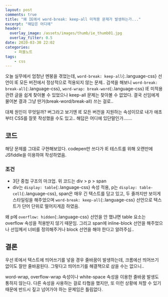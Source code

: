 ```yaml
---
layout: post
comments: true
title: "왜 IE에서 word-break: keep-all 미적용 문제가 발생하는가..."
excerpt: "해답은 어디에"
header:
  overlay_image: /assets/images/thumb/ie_thumb01.jpg
  overlay_filter: 0.5
date: 2020-03-30 22:02
categories:
    - 퍼블노트
tags:
    - css
---
```

오늘 실무에서 엄청난 멘붕을 겪었는데, ```word-break: keep-all```{:.language-css} 선언이 IE 모든 버전에서 정상적으로 적용되지 않는 문제.. 검색을 해보니 ```word-break: break-all```{:.language-css}, ```word-wrap: break-word```{:.language-css} IE 미적용 관련 글을 쉽게 찾아볼 수 있었으나 keep-all 문제는 찾아볼 수 없었다. 결국 선임에게 물어본 결과 그냥 딴거(break-word/break-all) 쓰는 걸로..

대체 원인이 무엇일까? 버그라고 보기엔 IE 모든 버전을 지원하는 속성이므로 내가 애초부터 CSS를 잘못 작성했을 수도 있고.. 해답은 어디에 있단말인가.......

## 코드

<script async src="//jsfiddle.net/dmitry762/psgk8hcf/12/embed/html,css,result/"></script>

해당 문제를 그대로 구현해보았다. codepen만 쓰다가 IE 테스트를 위해 오랜만에 JSfiddle을 이용하여 작성하였음.

### 조건

* 3단 중첩 구조의 마크업. 위 코드는 div &gt; p &gt; span
* div는 ```display: table```{:.language-css} 속성 적용, p는 ```display: table-cell```{:.language-css}, span은 매우 긴 텍스트를 담고 있고, 두 줄까지만 보이게 스타일링을 해주었으며 ```word-break: keep-all```{:.language-css} 선언으로 텍스트가 단어 단위로 떨어지게끔 하였음.

왜 p에 ```overflow: hidden```{:.language-css} 선언을 안 했냐면 table 요소는 overflow 속성을 적용받지 않기 때문임. 그리고 span에 inline-block 선언을 해주었으나 선임께서 너비를 정의해주거나 block 선언을 해야 한다고 알려주심..

## 결론
우선 IE에서 텍스트에 띄어쓰기를 넣을 경우 줄바꿈이 발생하는데, 크롬에선 띄어쓰기 없이도 잘만 줄바꿈된다. 그렇다고 띄어쓰기를 해결책으로 삼을 수는 없으니..

word-wrap, overflow-wrap 속성이나 white-space 속성을 이용한 줄바꿈 발생도 통하지 않는다. 다른 속성을 사용하는 걸로 타협을 했지만, 또 이런 상황에 처할 수 있기 때문에 반드시 짚고 넘어가야 하는 문제임은 틀림없다.